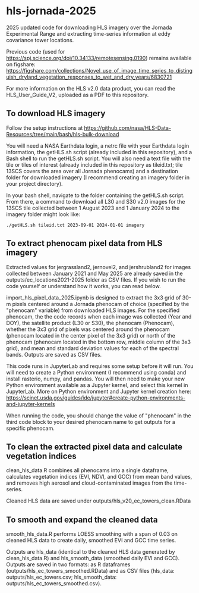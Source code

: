 # hls-jornada-2025
2025 updated code for downloading HLS imagery over the Jornada Experimental Range and extracting time-series information at eddy covariance tower locations.

Previous code (used for https://spj.science.org/doi/10.34133/remotesensing.0190) remains available on figshare:
https://figshare.com/collections/Novel_use_of_image_time_series_to_distinguish_dryland_vegetation_responses_to_wet_and_dry_years/6830721

For more information on the HLS v2.0 data product, you can read the HLS_User_Guide_V2, uploaded as a PDF to this repository.

## To download HLS imagery
Follow the setup instructions at https://github.com/nasa/HLS-Data-Resources/tree/main/bash/hls-bulk-download

You will need a NASA Earthdata login, a netrc file with your Earthdata login information, the getHLS.sh script (already included in this repository), and a Bash shell to run the getHLS.sh script. You will also need a text file with the tile or tiles of interest (already included in this repository as tileid.txt; tile 13SCS covers the area over all Jornada phenocams) and a destination folder for downloaded imagery (I recommend creating an imagery folder in your project directory).

In your bash shell, navigate to the folder containing the getHLS.sh script. From there, a command to download all L30 and S30 v2.0 images for the 13SCS tile collected between 1 August 2023 and 1 January 2024 to the imagery folder might look like:

```./getHLS.sh tileid.txt 2023-09-01 2024-01-01 imagery```

## To extract phenocam pixel data from HLS imagery
Extracted values for jergrassland2, jernovel2, and jershrubland2 for images collected between January 2021 and May 2025 are already saved in the outputs/ec_locations2021-2025 folder as CSV files. If you wish to run the code yourself or understand how it works, you can read below.

import_hls_pixel_data_2025.ipynb is designed to extract the 3x3 grid of 30-m pixels centered around a Jornada phenocam of choice (specified by the "phenocam" variable) from downloaded HLS images. For the specified phenocam, the the code records when each image was collected (Year and DOY), the satellite product (L30 or S30), the phenocam (Phenocam), whether the 3x3 grid of pixels was centered around the phenocam (phenocam located in the center pixel of the 3x3 grid) or north of the phenocam (phenocam located in the bottom row, middle column of the 3x3 grid), and mean and standard deviation values for each of the spectral bands. Outputs are saved as CSV files.

This code runs in JupyterLab and requires some setup before it will run. You will need to create a Python environment (I recommend using conda) and install rasterio, numpy, and pandas. You will then need to make your new Python environment available as a Jupyter kernel, and select this kernel in JupyterLab. More on Python environment and Jupyter kernel creation here: https://scinet.usda.gov/guides/ide/jupyter#create-python-environments-and-jupyter-kernels

When running the code, you should change the value of "phenocam" in the third code block to your desired phenocam name to get outputs for a specific phenocam.

## To clean the extracted pixel data and calculate vegetation indices
clean_hls_data.R combines all phenocams into a single dataframe, calculates vegetation indices (EVI, NDVI, and GCC) from mean band values, and removes high aerosol and cloud-contaminated images from the time-series.

Cleaned HLS data are saved under outputs/hls_v20_ec_towers_clean.RData

## To smooth and expand the cleaned data
smooth_hls_data.R performs LOESS smoothing with a span of 0.03 on cleaned HLS data to create daily, smoothed EVI and GCC time series.

Outputs are hls_data (identical to the cleaned HLS data generated by clean_hls_data.R) and hls_smooth_data (smoothed daily EVI and GCC). Outputs are saved in two formats: as R dataframes (outputs/hls_ec_towers_smoothed.RData) and as CSV files (hls_data: outputs/hls_ec_towers.csv; hls_smooth_data: outputs/hls_ec_towers_smoothed.csv).

